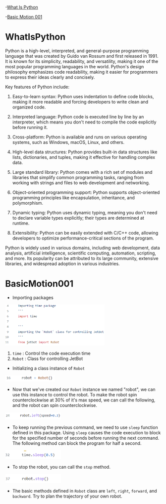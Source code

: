 -[What Is Python](#WhatIsPython)

-[Basic Motion 001](#BasicMotion001)


# **WhatIsPython**

Python is a high-level, interpreted, and general-purpose programming language that was created by Guido van Rossum and first released in 1991. It is known for its simplicity, readability, and versatility, making it one of the most popular programming languages in the world. Python's design philosophy emphasizes code readability, making it easier for programmers to express their ideas clearly and concisely.

Key features of Python include:

1. Easy-to-learn syntax: Python uses indentation to define code blocks, making it more readable and forcing developers to write clean and organized code.

2. Interpreted language: Python code is executed line by line by an interpreter, which means you don't need to compile the code explicitly before running it.

3. Cross-platform: Python is available and runs on various operating systems, such as Windows, macOS, Linux, and others.

4. High-level data structures: Python provides built-in data structures like lists, dictionaries, and tuples, making it effective for handling complex data.

5. Large standard library: Python comes with a rich set of modules and libraries that simplify common programming tasks, ranging from working with strings and files to web development and networking.

6. Object-oriented programming support: Python supports object-oriented programming principles like encapsulation, inheritance, and polymorphism.

7. Dynamic typing: Python uses dynamic typing, meaning you don't need to declare variable types explicitly; their types are determined at runtime.

8. Extensibility: Python can be easily extended with C/C++ code, allowing developers to optimize performance-critical sections of the program.

Python is widely used in various domains, including web development, data analysis, artificial intelligence, scientific computing, automation, scripting, and more. Its popularity can be attributed to its large community, extensive libraries, and widespread adoption in various industries.

# **BasicMotion001**

* Importing packages
<p float="left"><img src="https://github.com/clifflin-isaacspace/Guideline/blob/main/Lesson/1-1-1.bmp" width="320" title="1-1-1" /></p>

1. `time` : Control the code execution time
2. `Robot` : Class for controlling JetBot

* Initializing a class instance of `Robot`
<p float="left"><img src="https://github.com/clifflin-isaacspace/Guideline/blob/main/Lesson/1-1-2.bmp" width="160" title="1-1-2" /></p>

* Now that we've created our `Robot` instance we named "robot", we can use this instance to control the robot. To make the robot spin 
counterclockwise at 30% of it's max speed, we can call the following, and the robot can spin counterclockwise.

<p float="left"><img src="https://github.com/clifflin-isaacspace/Guideline/blob/main/Lesson/1-1-3.bmp" width="180" title="1-1-3" /></p>

* To keep running the previous command, we need to use `sleep` function defined in this package. Using `sleep` causes the code execution to block for the specified number of seconds before running the next command. The following method can block the program for half a second.

<p float="left"><img src="https://github.com/clifflin-isaacspace/Guideline/blob/main/Lesson/1-1-4.bmp" width="180" title="1-1-4" /></p>

* To stop the robot, you can call the `stop` method.
  
<p float="left"><img src="https://github.com/clifflin-isaacspace/Guideline/blob/main/Lesson/1-1-5.bmp" width="180" title="1-1-5" /></p>

* The basic methods defined in `Robot` class are `left`, `right`, `forward`, and `backward`. Try to plan the trajectory of your own robot.

